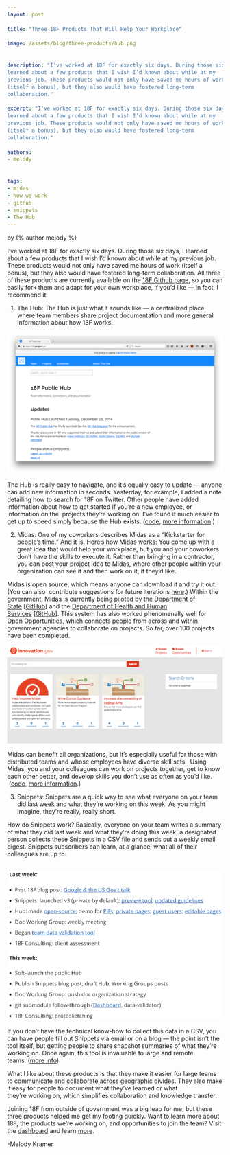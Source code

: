 ```yaml
---
layout: post

title: "Three 18F Products That Will Help Your Workplace"

image: /assets/blog/three-products/hub.png


description: "I’ve worked at 18F for exactly six days. During those six days, I
learned about a few products that I wish I’d known about while at my
previous job. These products would not only have saved me hours of work
(itself a bonus), but they also would have fostered long-term
collaboration."

excerpt: "I’ve worked at 18F for exactly six days. During those six days, I
learned about a few products that I wish I’d known about while at my
previous job. These products would not only have saved me hours of work
(itself a bonus), but they also would have fostered long-term
collaboration."

authors:
- melody


tags:
- midas
- how we work
- github
- snippets
- The Hub
---
```


<p class="authors">
  by {% author melody %} 
</p>

I’ve worked at 18F for exactly six days. During those six days, I
learned about a few products that I wish I’d known about while at my
previous job. These products would not only have saved me hours of work
(itself a bonus), but they also would have fostered long-term
collaboration. All three of these products are currently available on
the [18F Github
page](https://www.google.com/url?q=https%3A%2F%2Fgithub.com%2F18F%2F&sa=D&sntz=1&usg=AFQjCNGPXEeDNDfxjPeA7tPvyQUm7wzUog),
so you can easily fork them and adapt for your own workplace, if you’d
like — in fact, I recommend it.

1.  The Hub: The Hub is just what it sounds like — a centralized place
    where team members share project documentation and more general
    information about how 18F works.

![A screenshot of The Hub](/assets/blog/three-products/hub.png)

The Hub is really easy to navigate, and it’s equally easy to update
— anyone can add new information in seconds. Yesterday, for example, I
added a note detailing how to search for 18F on Twitter. Other people
have added information about how to get started if you’re a new
employee, or information on the  projects they’re working on. I’ve found
it much easier to get up to speed simply because the Hub exists.
([code](https://www.google.com/url?q=https%3A%2F%2Fgithub.com%2F18F%2Fhub&sa=D&sntz=1&usg=AFQjCNFo9OetvzHmlPa1_EndMyXdx-hVjw),
[more
information](https://www.google.com/url?q=https%3A%2F%2F18f.gsa.gov%2F2014%2F12%2F23%2Fhub%2F&sa=D&sntz=1&usg=AFQjCNFNd8F6bD1Fqb1pD-3YPi2sEpWwiQ).)

2.  Midas: One of my coworkers describes Midas as a “Kickstarter for
    people’s time.” And it is. Here’s how Midas works: You come up with
    a great idea that would help your workplace, but you and your
    coworkers don’t have the skills to execute it. Rather than bringing
    in a contractor, you can post your project idea to Midas, where
    other people within your organization can see it and then work on
    it, if they’d like.

Midas is open source, which means anyone can download it and try it out.
(You can also  contribute suggestions for future iterations
[here](https://www.google.com/url?q=https%3A%2F%2Fgithub.com%2F18F%2Fmidas%2Fissues%3Fq%3Dis%253Aopen%2Bis%253Aissue%2Blabel%253A%2522help%2Bwanted%2522&sa=D&sntz=1&usg=AFQjCNFDId6-njg1xuqRsxzE3SSNmPy9GA).)
Within the government, Midas is currently being piloted by the
[Department of
State](http://www.google.com/url?q=http%3A%2F%2Fwww.state.gov%2F&sa=D&sntz=1&usg=AFQjCNGJHYDcO3EIM35XGWEztNbk_AliHA) [[GitHub](https://www.google.com/url?q=https%3A%2F%2Fgithub.com%2FUSStateDept%2Fmidas-crowdwork&sa=D&sntz=1&usg=AFQjCNGRO3WXCxZxxyQxsAIBq7PwlUt10Q)]
and the [Department of Health and Human
Services](http://www.google.com/url?q=http%3A%2F%2Fwww.hhs.gov%2Fidealab%2Fi-want-support%2Ffor-hhs-2%2F&sa=D&sntz=1&usg=AFQjCNH7GHV56c9dDII8hBF5aapI6ivhJg) [[GitHub](https://www.google.com/url?q=https%3A%2F%2Fgithub.com%2FHHSIDEAlab%2FHHSFairTrade-Configs&sa=D&sntz=1&usg=AFQjCNHp1J6D7fKfwMaZ2aBvFixOodm-eQ)]. This
system has also worked phenomenally well for [Open
Opportunities](http://www.google.com/url?q=http%3A%2F%2Fwww.digitalgov.gov%2Fjoin-digitalgov%2Fopen-opportunities-in-digitalgov%2F&sa=D&sntz=1&usg=AFQjCNFUIjd2HhL5FpLfFY8wzRQGLJjYPw),
which connects people from across and within government agencies to
collaborate on projects. So far, over 100 projects have been completed.

![A screenshot of Midas](/assets/blog/three-products/midas.png)

Midas can benefit all organizations, but it’s especially useful for
those with distributed teams and whose employees have diverse skill
sets.  Using Midas, you and your colleagues can work on projects
together, get to know each other better, and develop skills you don’t
use as often as you’d like.
 ([code](https://www.google.com/url?q=https%3A%2F%2Fgithub.com%2F18F%2Fmidas&sa=D&sntz=1&usg=AFQjCNHY7NSm_ByrmY_OuNTmgTMUMJKk8w),
[more
information](https://www.google.com/url?q=https%3A%2F%2F18f.gsa.gov%2F2014%2F07%2F16%2Fmidas-a-marketplace-for-innovation-in-government%2F&sa=D&sntz=1&usg=AFQjCNEkmEHG_nTB1toMgoULmknyN-P-4Q).)

3.  Snippets: Snippets are a quick way to see what everyone on your team
    did last week and what they’re working on this week. As you might
    imagine, they’re really, really short.

How do Snippets work? Basically, everyone on your team writes a summary
of what they did last week and what they’re doing this week; a
designated person collects these Snippets in a CSV file and sends out a
weekly email digest. Snippets subscribers can learn, at a glance, what
all of their colleagues are up to.

 ![A snippet from Mike Bland, describing his workflow](/assets/blog/snippets/20141215-mbland.jpg)

If you don’t have the technical know-how to collect this data in a CSV,
you can have people fill out Snippets via email or on a blog — the point
isn’t the tool itself, but getting people to share snapshot summaries of
what they’re working on. Once again, this tool is invaluable to large
and remote teams. ([more
info](https://www.google.com/url?q=https%3A%2F%2F18f.gsa.gov%2F2014%2F12%2F17%2Fsnippets%2F&sa=D&sntz=1&usg=AFQjCNEJI9-w-SddWeSJb4yqEDar9FTwEQ))

What I like about these products is that they make it easier for large
teams to communicate and collaborate across geographic divides. They
also make it easy for people to document what they’ve learned or what
they’re working on, which simplifies collaboration and knowledge
transfer.

Joining 18F from outside of government was a big leap for me, but these
three products helped me get my footing quickly. Want to learn more
about 18F, the products we’re working on, and opportunities to join the
team? Visit the
[dashboard](https://www.google.com/url?q=https%3A%2F%2F18f.gsa.gov%2Fdashboard%2F&sa=D&sntz=1&usg=AFQjCNEFhWTRxSlgHLDJSR51Y5wt79mEaw) and
learn
[more](https://www.google.com/url?q=https%3A%2F%2F18f.gsa.gov%2F2015%2F01%2F21%2Fjoin-us%2F&sa=D&sntz=1&usg=AFQjCNFdgSTqkf6Mzk1JOKuTEo_Bdgrj8g).

-Melody Kramer
